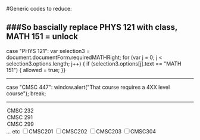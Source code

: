 #Generic codes to reduce:


###So bascially replace PHYS 121 with class, MATH 151 = unlock 
----

case "PHYS 121":
var selection3 = document.documentForm.requiredMATHRight;
for (var j = 0; j < selection3.options.length; j++) {
if (selection3.options[j].text == "MATH 151") {
allowed = true;	}}

----
case "CMSC 447":
window.alert("That course requires a 4XX level course");
break;

----
<option value='CMSC232'>CMSC 232</option>
<option value='CMSC291'>CMSC 291</option>
<option value='CMSC299'>CMSC 299</option>
... etc
<input type="checkbox" id="CMSC201" name="CMSC201">CMSC201
<input type="checkbox" id="CMSC202" name="CMSC202">CMSC202
<input type="checkbox" id="CMSC203" name="CMSC203">CMSC203
<input type="checkbox" id="CMSC304" name="CMSC304">CMSC304

